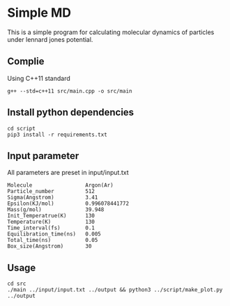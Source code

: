 # Simple MD

This is a simple program for calculating molecular dynamics of particles under lennard jones potential.

## Complie
Using C++11 standard
```
g++ --std=c++11 src/main.cpp -o src/main
```
## Install python dependencies
```
cd script
pip3 install -r requirements.txt
```
## Input parameter
All parameters are preset in input/input.txt
```
Molecule                 Argon(Ar)
Particle_number          512
Sigma(Angstrom)          3.41
Epsilon(KJ/mol)          0.996078441772
Mass(g/mol)              39.948
Init_Temperatrue(K)      130
Temperature(K)           130
Time_interval(fs)        0.1
Equilibration_time(ns)   0.005
Total_time(ns)           0.05
Box_size(Angstrom)       30
```
## Usage
```
cd src
./main ../input/input.txt ../output && python3 ../script/make_plot.py ../output
```
